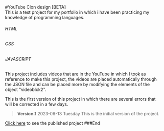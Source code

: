 #YouTube Clon design [BETA] <br>
This is a test project for my portfolio in which i have been practicing my knowledge of programming languages. 

###### HTML
###### CSS    
###### JAVASCRIPT

This project includes videos that are in the YouTube in which I took as reference to make this project, the videos are placed automatically through the JSON file and can be placed more by modifying the elements of the object "videoblck2".

This is the first version of this project in which there are several errors that will be corrected in a few days.

> **Version.1** 2023-06-13 Tuesday
This is the initial version of the project.

[Click here](https://wilfridol.github.io/YouTube-clone-design/ "Click here") to see the published project
###End
